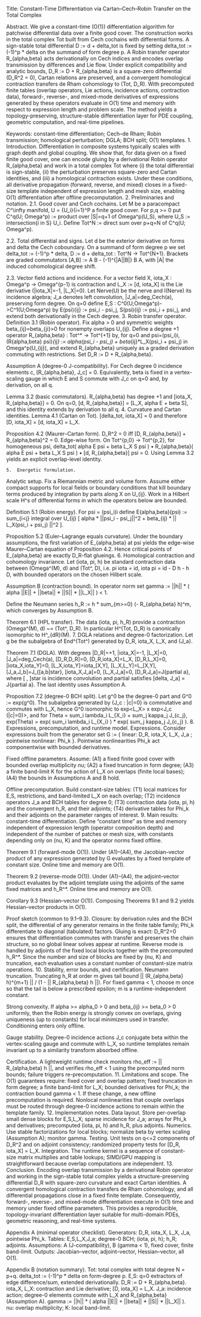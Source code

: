 Title: Constant-Time Differentiation via Cartan–Cech–Robin Transfer on the Total Complex

Abstract.
We give a constant-time (O(1)) differentiation algorithm for patchwise differential data over a finite good cover. The construction works in the total complex Tot built from Cech cochains with differential forms. A sign-stable total differential D := d + delta_tot is fixed by setting delta_tot := (-1)^p * delta on the summand of form degree p. A Robin transfer operator R_{alpha,beta} acts derivationally on Cech indices and encodes overlap transmission by differences and Lie flow. Under explicit compatibility and analytic bounds, D_R := D + R_{alpha,beta} is a square-zero differential (D_R^2 = 0), Cartan relations are preserved, and a convergent homological contraction transfers de Rham cohomology to (Tot, D_R). With precomputed finite tables (overlap operators, Lie actions, incidence actions, contraction data), forward-, reverse-, and mixed-mode derivatives of expressions generated by these operators evaluate in O(1) time and memory with respect to expression length and problem scale. The method yields a topology-preserving, structure-stable differentiation layer for PDE coupling, geometric computation, and real-time pipelines.

Keywords: constant-time differentiation; Cech–de Rham; Robin transmission; homological perturbation; DGLA; BCH split; O(1) templates.
	1.	Introduction.
Differentiation in composite systems typically scales with graph depth and global coupling. We show that, for data given on a fixed finite good cover, one can encode gluing by a derivational Robin operator R_{alpha,beta} and work in a total complex Tot where (i) the total differential is sign-stable, (ii) the perturbation preserves square-zero and Cartan identities, and (iii) a homological contraction exists. Under these conditions, all derivative propagation (forward, reverse, and mixed) closes in a fixed-size template independent of expression length and mesh size, enabling O(1) differentiation after offline precomputation.
	2.	Preliminaries and notation.
2.1. Good cover and Cech cochains. Let M be a paracompact C^\infty manifold, U = {U_i}{i=1}^P a finite good cover. For p,q >= 0 put
C^q(U; Omega^p) := product over |S|=q+1 of Omega^p(U_S), where U_S := intersection{i in S} U_i.
Define Tot^N := direct sum over p+q=N of C^q(U; Omega^p).

2.2. Total differential and signs. Let d be the exterior derivative on forms and delta the Cech coboundary. On a summand of form degree p we set
delta_tot := (-1)^p * delta,  D := d + delta_tot : Tot^N -> Tot^{N+1}.
Brackets are graded commutators [A,B] := A B - (-1)^{|A||B|} B A, with |A| the induced cohomological degree shift.

2.3. Vector field actions and incidence. For a vector field X, iota_X : Omega^p -> Omega^{p-1} is contraction and L_X := [d, iota_X] is the Lie derivative (|iota_X|=-1, |L_X|=0). Let Nerve(U) be the nerve and I(Nerve) its incidence algebra; J_a denotes left convolution, |J_a|=deg_Cech(a), preserving form degree. On q=0 define E,S : C^0(U;Omega^p)->C^1(U;Omega^p) by
E(psi){ij} := psi_i - psi_j,  S(psi){ij} := psi_i + psi_j,
and extend both derivationally in the Cech degree.
	3.	Robin transfer operator.
Definition 3.1 (Robin operator). Fix alpha > 0 and symmetric weights beta_{ij}=beta_{ji}>0 for nonempty overlaps U_{ij}. Define a degree +1 operator R_{alpha,beta} : Tot^* -> Tot^{+1} by, for q=0 and psi=(psi_i)i,
(R{alpha,beta} psi)_{ij} := alpha(psi_i - psi_j) + beta_{ij}*L_X(psi_i + psi_j) in Omega^p(U_{ij}),
and extend R_{alpha,beta} uniquely as a graded derivation commuting with restrictions. Set D_R := D + R_{alpha,beta}.

Assumption A (degree-0 J-compatibility). For Cech degree 0 incidence elements c, [R_{alpha,beta}, J_c] = 0. Equivalently, beta is fixed in a vertex-scaling gauge in which E and S commute with J_c on q=0 and, by derivation, on all q.

Lemma 3.2 (basic commutators). R_{alpha,beta} has degree +1 and [iota_X, R_{alpha,beta}] = 0. On q=0,
[d, R_{alpha,beta}] = [L_X, alpha E + beta S],
and this identity extends by derivation to all q.
	4.	Curvature and Cartan identities.
Lemma 4.1 (Cartan on Tot). [delta_tot, iota_X] = 0 and therefore [D, iota_X] = [d, iota_X] = L_X.

Proposition 4.2 (Maurer–Cartan form). D_R^2 = 0 iff
[D, R_{alpha,beta}] + R_{alpha,beta}^2 = 0.
Edge-wise form. On Tot^{p,0} -> Tot^{p,2}, for homogeneous psi,
delta_tot( alpha E psi + beta L_X S psi )
	•	R_{alpha,beta}( alpha E psi + beta L_X S psi )
	•	[d, R_{alpha,beta}] psi = 0.
Using Lemma 3.2 yields an explicit overlap-level identity.

	5.	Energetic formulation.
Analytic setup. Fix a Riemannian metric and volume form. Assume either compact supports for local fields or boundary conditions that kill boundary terms produced by integration by parts along X on U_{ij}. Work in a Hilbert scale H^s of differential forms in which the operators below are bounded.

Definition 5.1 (Robin energy). For psi = (psi_i)i define
E{alpha,beta}(psi) := sum_{i<j} integral over U_{ij}
[ alpha * ||psi_i - psi_j||^2 + beta_{ij} * || L_X(psi_i + psi_j) ||^2 ].

Proposition 5.2 (Euler–Lagrange equals curvature). Under the boundary assumptions, the first variation of E_{alpha,beta} at psi yields the edge-wise Maurer–Cartan equation of Proposition 4.2. Hence critical points of E_{alpha,beta} are exactly D_R-flat glueings.
	6.	Homological contraction and cohomology invariance.
Let (iota, pi, h) be standard contraction data between (Omega^(M), d) and (Tot^, D), i.e.
pi iota = id,  iota pi = id - D h - h D,
with bounded operators on the chosen Hilbert scale.

Assumption B (contraction bound). In operator norm set
gamma := ||h|| * ( alpha ||E|| + ||beta|| * ||S|| * ||L_X|| ) < 1.

Define the Neumann series
h_R := h * sum_{m>=0} (- R_{alpha,beta} h)^m,
which converges by Assumption B.

Theorem 6.1 (HPL transfer). The data (iota, pi, h_R) provide a contraction
(Omega^(M), d) ~= (Tot^, D_R).
In particular H^(Tot, D_R) is canonically isomorphic to H^_{dR}(M).
	7.	DGLA relations and degree-0 factorization.
Let g be the subalgebra of End^(Tot^) generated by D_R, iota_X, L_X, and {J_a}.

Theorem 7.1 (DGLA). With degrees |D_R|=+1, |iota_X|=-1, |L_X|=0, |J_a|=deg_Cech(a),
[D_R,D_R]=0, [D_R,iota_X]=L_X, [D_R,L_X]=0,
[iota_X,iota_Y]=0, [L_X,iota_Y]=iota_[X,Y], [L_X,L_Y]=L_[X,Y],
[J_a,J_b]=J_{[a,b]star}, [iota_X,J_a]=0, [L_X,J_a]=0, [D_R,J_a]=J{partial a},
where [ , ]star is incidence convolution and partial satisfies [delta, J_a] = J{partial a}. The last identity uses Assumption A.

Proposition 7.2 (degree-0 BCH split). Let g^0 be the degree-0 part and G^0 := exp(g^0). The subalgebra generated by {J_c : |c|=0} is commutative and commutes with L_X, hence
G^0 isomorphic to exp<L_X> x exp<J_c (|c|=0)>,
and for Theta = sum_i lambda_i L_{X_i} + sum_j kappa_j J_{c_j},
exp(Theta) = exp( sum_i lambda_i L_{X_i} ) * exp( sum_j kappa_j J_{c_j} ).
	8.	Expressions, precomputation, and runtime model.
Expressions. Consider expressions built from the generator set
G := { linear: D_R, iota_X, L_X, J_a ; pointwise nonlinear: Phi_k }.
Pointwise nonlinearities Phi_k act componentwise with bounded derivatives.

Fixed offline parameters. Assume:
(A1) a fixed finite good cover with bounded overlap multiplicity nu;
(A2) a fixed truncation in form degree;
(A3) a finite band-limit K for the action of L_X on overlaps (finite local bases);
(A4) the bounds in Assumptions A and B hold.

Offline precomputation. Build constant-size tables:
(T1) local matrices for E,S, restrictions, and band-limited L_X on each overlap;
(T2) incidence operators J_a and BCH tables for degree 0;
(T3) contraction data (iota, pi, h) and the convergent h_R, and their adjoints;
(T4) derivative tables for Phi_k and their adjoints on the parameter ranges of interest.
	9.	Main results: constant-time differentiation.
Define “constant time” as time and memory independent of expression length (operator composition depth) and independent of the number of patches or mesh size, with constants depending only on (nu, K) and the operator norms fixed offline.

Theorem 9.1 (forward-mode O(1)). Under (A1)–(A4), the Jacobian–vector product of any expression generated by G evaluates by a fixed template of constant size. Online time and memory are O(1).

Theorem 9.2 (reverse-mode O(1)). Under (A1)–(A4), the adjoint–vector product evaluates by the adjoint template using the adjoints of the same fixed matrices and h_R^*. Online time and memory are O(1).

Corollary 9.3 (Hessian–vector O(1)). Composing Theorems 9.1 and 9.2 yields Hessian–vector products in O(1).

Proof sketch (common to 9.1–9.3). Closure: by derivation rules and the BCH split, the differential of any generator remains in the finite table family; Phi_k differentiate to diagonal (tabulated) factors. Gluing is exact: D_R^2=0 ensures that differentiation commutes with transfer and preserves the chain structure, so no global linear solves appear at runtime. Reverse mode is handled by adjoints of the fixed local blocks together with the precomputed h_R^*. Since the number and size of blocks are fixed by (nu, K) and truncation, each evaluation uses a constant number of constant-size matrix operations.
	10.	Stability, error bounds, and certification.
Neumann truncation. Truncating h_R at order m gives tail bound
|| (R_{alpha,beta} h)^{m+1} || / (1 - || R_{alpha,beta} h ||).
For fixed gamma < 1, choose m once so that the tail is below a prescribed epsilon; m is a runtime-independent constant.

Strong convexity. If alpha >= alpha_0 > 0 and beta_{ij} >= beta_0 > 0 uniformly, then the Robin energy is strongly convex on overlaps, giving uniqueness (up to constants) for local minimizers used in transfer. Conditioning enters only offline.

Gauge stability. Degree-0 incidence actions J_c conjugate beta within the vertex-scaling gauge and commute with L_X, so runtime templates remain invariant up to a similarity transform absorbed offline.

Certification. A lightweight runtime check monitors
rho_eff := || R_{alpha,beta} h ||,
and verifies rho_eff < 1 using the precomputed norm bounds; failure triggers re-precomputation.
	11.	Limitations and scope.
The O(1) guarantees require: fixed cover and overlap pattern; fixed truncation in form degree; a finite band-limit for L_X; bounded derivatives for Phi_k; the contraction bound gamma < 1. If these change, a new offline precomputation is required. Nonlocal nonlinearities that couple overlaps must be routed through degree-0 incidence actions to remain within the template family.
	12.	Implementation notes.
Data layout. Store per-overlap small dense blocks for E,S,L_X; sparse incidence for J_a; arrays for Phi_k and derivatives; precomputed (iota, pi, h) and h_R, plus adjoints. Numerics. Use stable factorizations for local blocks; normalize beta by vertex scaling (Assumption A); monitor gamma. Testing. Unit tests on q<=2 components of D_R^2 and on adjoint consistency; randomized property tests for [D_R, iota_X] = L_X. Integration. The runtime kernel is a sequence of constant-size matrix multiplies and table lookups; SIMD/GPU mapping is straightforward because overlap computations are independent.
	13.	Conclusion.
Encoding overlap transmission by a derivational Robin operator and working in the sign-stable total complex yields a structure-preserving differential D_R with square-zero curvature and exact Cartan identities. A convergent homological contraction transfers de Rham cohomology, and all differential propagations close in a fixed finite template. Consequently, forward-, reverse-, and mixed-mode differentiation execute in O(1) time and memory under fixed offline parameters. This provides a reproducible, topology-invariant differentiation layer suitable for multi-domain PDEs, geometric reasoning, and real-time systems.

Appendix A (minimal operator checklist).
Generators: D_R, iota_X, L_X, J_a, pointwise Phi_k. Tables: E,S,L_X,J_a; degree-0 BCH; (iota, pi, h); h_R; adjoints. Assumptions: A (J-compatibility), B (gamma < 1), fixed cover, finite band-limit. Outputs: Jacobian–vector, adjoint–vector, Hessian–vector, all O(1).

Appendix B (notation summary).
Tot: total complex with total degree N = p+q.
delta_tot := (-1)^p * delta on form-degree p.
E,S: q=0 extractors of edge difference/sum, extended derivationally.
D_R := D + R_{alpha,beta}.
iota_X, L_X: contraction and Lie derivative; [D, iota_X] = L_X.
J_a: incidence action; degree-0 elements commute with L_X and R_{alpha,beta} (Assumption A).
gamma := ||h|| * ( alpha ||E|| + ||beta|| * ||S|| * ||L_X|| ).
nu: overlap multiplicity; K: local band-limit.
